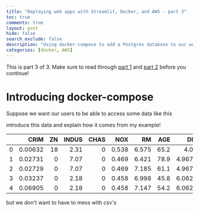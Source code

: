 ```yaml
---
title: "Deploying web apps with Streamlit, Docker, and AWS - part 3"
toc: true
comments: true
layout: post
hide: false
search_exclude: false
description: "Using docker-compose to add a Postgres database to our web app."
categories: [docker, AWS]
---
```


This is part 3 of 3. Make sure to read through [part 1](https://collinprather.github.io/blog//docker/aws/2020/03/10/streamlit-docker-pt1.html) and [part 2](https://collinprather.github.io/blog//docker/aws/2020/03/11/streamlit-docker-pt2.html) before you continue!

# Introducing docker-compose

Suppose we want our users to be able to access some data like this

introduce this data and explain how it comes from my example!

|    |    CRIM |   ZN |   INDUS |   CHAS |   NOX |    RM |   AGE |    DIS |   RAD |   TAX |   PTRATIO |      B |   LSTAT |   PRICE |
|---:|--------:|-----:|--------:|-------:|------:|------:|------:|-------:|------:|------:|----------:|-------:|--------:|--------:|
|  0 | 0.00632 |   18 |    2.31 |      0 | 0.538 | 6.575 |  65.2 | 4.09   |     1 |   296 |      15.3 | 396.9  |    4.98 |    24   |
|  1 | 0.02731 |    0 |    7.07 |      0 | 0.469 | 6.421 |  78.9 | 4.9671 |     2 |   242 |      17.8 | 396.9  |    9.14 |    21.6 |
|  2 | 0.02729 |    0 |    7.07 |      0 | 0.469 | 7.185 |  61.1 | 4.9671 |     2 |   242 |      17.8 | 392.83 |    4.03 |    34.7 |
|  3 | 0.03237 |    0 |    2.18 |      0 | 0.458 | 6.998 |  45.8 | 6.0622 |     3 |   222 |      18.7 | 394.63 |    2.94 |    33.4 |
|  4 | 0.06905 |    0 |    2.18 |      0 | 0.458 | 7.147 |  54.2 | 6.0622 |     3 |   222 |      18.7 | 396.9  |    5.33 |    36.2 |

but we don't want to have to mess with csv's

